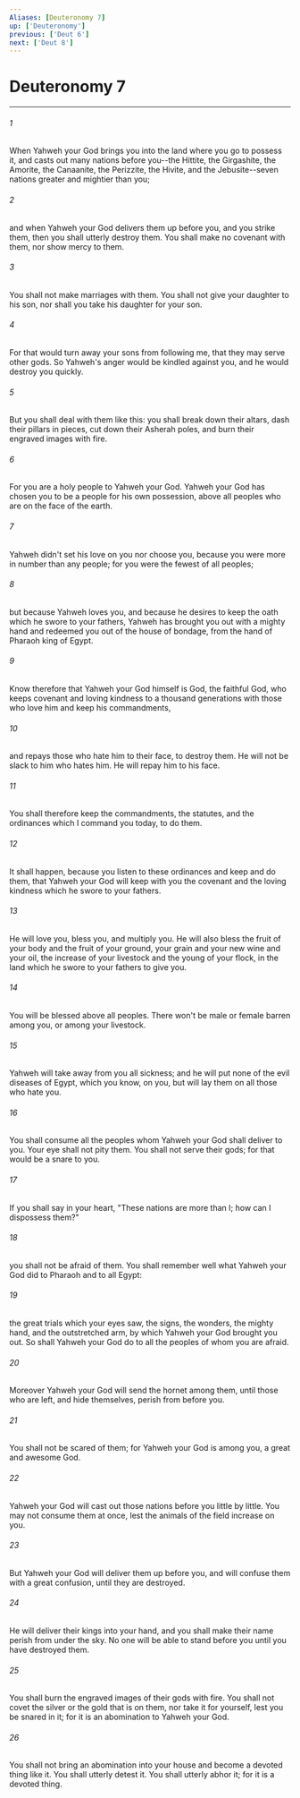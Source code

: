 ```yaml
---
Aliases: [Deuteronomy 7]
up: ['Deuteronomy']
previous: ['Deut 6']
next: ['Deut 8']
---
```

# Deuteronomy 7
***





###### 1 

When Yahweh your God brings you into the land where you go to possess it, and casts out many nations before you--the Hittite, the Girgashite, the Amorite, the Canaanite, the Perizzite, the Hivite, and the Jebusite--seven nations greater and mightier than you; 



###### 2 

and when Yahweh your God delivers them up before you, and you strike them, then you shall utterly destroy them. You shall make no covenant with them, nor show mercy to them. 



###### 3 

You shall not make marriages with them. You shall not give your daughter to his son, nor shall you take his daughter for your son. 



###### 4 

For that would turn away your sons from following me, that they may serve other gods. So Yahweh's anger would be kindled against you, and he would destroy you quickly. 



###### 5 

But you shall deal with them like this: you shall break down their altars, dash their pillars in pieces, cut down their Asherah poles, and burn their engraved images with fire. 



###### 6 

For you are a holy people to Yahweh your God. Yahweh your God has chosen you to be a people for his own possession, above all peoples who are on the face of the earth. 



###### 7 

Yahweh didn't set his love on you nor choose you, because you were more in number than any people; for you were the fewest of all peoples; 



###### 8 

but because Yahweh loves you, and because he desires to keep the oath which he swore to your fathers, Yahweh has brought you out with a mighty hand and redeemed you out of the house of bondage, from the hand of Pharaoh king of Egypt. 



###### 9 

Know therefore that Yahweh your God himself is God, the faithful God, who keeps covenant and loving kindness to a thousand generations with those who love him and keep his commandments, 



###### 10 

and repays those who hate him to their face, to destroy them. He will not be slack to him who hates him. He will repay him to his face. 



###### 11 

You shall therefore keep the commandments, the statutes, and the ordinances which I command you today, to do them. 



###### 12 

It shall happen, because you listen to these ordinances and keep and do them, that Yahweh your God will keep with you the covenant and the loving kindness which he swore to your fathers. 



###### 13 

He will love you, bless you, and multiply you. He will also bless the fruit of your body and the fruit of your ground, your grain and your new wine and your oil, the increase of your livestock and the young of your flock, in the land which he swore to your fathers to give you. 



###### 14 

You will be blessed above all peoples. There won't be male or female barren among you, or among your livestock. 



###### 15 

Yahweh will take away from you all sickness; and he will put none of the evil diseases of Egypt, which you know, on you, but will lay them on all those who hate you. 



###### 16 

You shall consume all the peoples whom Yahweh your God shall deliver to you. Your eye shall not pity them. You shall not serve their gods; for that would be a snare to you. 



###### 17 

If you shall say in your heart, "These nations are more than I; how can I dispossess them?" 



###### 18 

you shall not be afraid of them. You shall remember well what Yahweh your God did to Pharaoh and to all Egypt: 



###### 19 

the great trials which your eyes saw, the signs, the wonders, the mighty hand, and the outstretched arm, by which Yahweh your God brought you out. So shall Yahweh your God do to all the peoples of whom you are afraid. 



###### 20 

Moreover Yahweh your God will send the hornet among them, until those who are left, and hide themselves, perish from before you. 



###### 21 

You shall not be scared of them; for Yahweh your God is among you, a great and awesome God. 



###### 22 

Yahweh your God will cast out those nations before you little by little. You may not consume them at once, lest the animals of the field increase on you. 



###### 23 

But Yahweh your God will deliver them up before you, and will confuse them with a great confusion, until they are destroyed. 



###### 24 

He will deliver their kings into your hand, and you shall make their name perish from under the sky. No one will be able to stand before you until you have destroyed them. 



###### 25 

You shall burn the engraved images of their gods with fire. You shall not covet the silver or the gold that is on them, nor take it for yourself, lest you be snared in it; for it is an abomination to Yahweh your God. 



###### 26 

You shall not bring an abomination into your house and become a devoted thing like it. You shall utterly detest it. You shall utterly abhor it; for it is a devoted thing.
